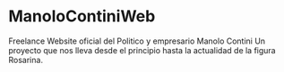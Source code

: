 # ManoloContiniWeb


Freelance Website oficial del Politico y empresario Manolo Contini
Un proyecto que nos lleva desde el principio hasta la actualidad de la figura Rosarina.
